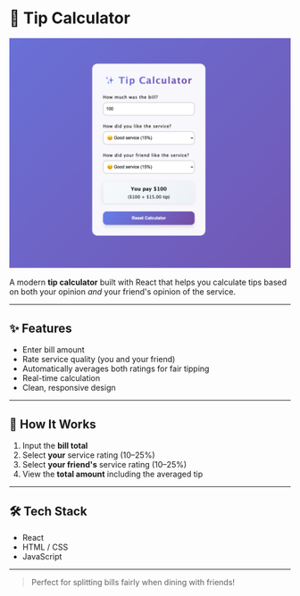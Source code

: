 # 💸 Tip Calculator

![App Preview](./public/tip-calculator-preview.png)

A modern **tip calculator** built with React that helps you calculate tips based on both your opinion _and_ your friend's opinion of the service.

---

## ✨ Features

- Enter bill amount
- Rate service quality (you and your friend)
- Automatically averages both ratings for fair tipping
- Real-time calculation
- Clean, responsive design

---

## 🧠 How It Works

1. Input the **bill total**
2. Select **your** service rating (10–25%)
3. Select **your friend's** service rating (10–25%)
4. View the **total amount** including the averaged tip

---

## 🛠 Tech Stack

- React
- HTML / CSS
- JavaScript

---

> Perfect for splitting bills fairly when dining with friends!
